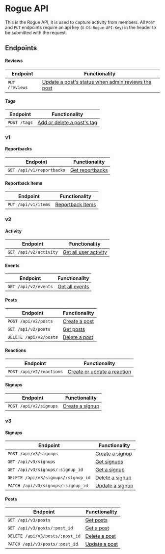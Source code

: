 # Rogue API
This is the Rogue API, it is used to capture activity from members.
All `POST` and `PUT` endpoints require an api key (`X-DS-Rogue-API-Key`) in the header to be submitted with the request. 

## Endpoints
#### Reviews
Endpoint                                       | Functionality                                           
---------------------------------------------- | --------------------------------------------------------
`PUT /reviews`                                 | [Update a post's status when admin reviews the post](endpoints/reviews.md#reviews)

#### Tags
Endpoint                                       | Functionality                                           
---------------------------------------------- | --------------------------------------------------------
`POST /tags`                                 | [Add or delete a post's tag](endpoints/tags.md#tags)

### v1
#### Reportbacks
Endpoint                                       | Functionality                                           
---------------------------------------------- | --------------------------------------------------------
`GET /api/v1/reportbacks`                      | [Get reportbacks](endpoints/reportbacks.md#reportbacks)

#### Reportback Items
Endpoint                                       | Functionality                                           
---------------------------------------------- | --------------------------------------------------------
`PUT /api/v1/items`                            | [Reportback Items](endpoints/reportbackitems.md#reportbackitems)


### v2
#### Activity
Endpoint                                       | Functionality                                           
---------------------------------------------- | --------------------------------------------------------
`GET /api/v2/activity`                         | [Get all user activity](endpoints/activity.md#activity)

#### Events
Endpoint                                       | Functionality                                           
---------------------------------------------- | --------------------------------------------------------
`GET /api/v2/events`                         | [Get all events](endpoints/events.md#events)

#### Posts
Endpoint                                       | Functionality                                           
---------------------------------------------- | --------------------------------------------------------
`POST /api/v2/posts`                           | [Create a post](endpoints/posts.md#create-a-post-and/or-create/Update-a-signup)
`GET /api/v2/posts`                            | [Get posts](endpoints/posts.md#retrieve-all-posts)
`DELETE /api/v2/posts`                         | [Delete a post](endpoints/posts.md#delete-a-post)

#### Reactions
Endpoint                                       | Functionality                                           
---------------------------------------------- | --------------------------------------------------------
`POST /api/v2/reactions`                       | [Create or update a reaction](endpoints/reactions.md#reactions)

#### Signups
Endpoint                                       | Functionality                                           
---------------------------------------------- | --------------------------------------------------------
`POST /api/v2/signups`                         | [Create a signup](endpoints/signups.md#create-a-signup)

### v3
#### Signups
Endpoint                                       | Functionality                                           
---------------------------------------------- | --------------------------------------------------------
`POST /api/v3/signups`                         | [Create a signup](endpoints/signups.md#create-a-signup)
`GET /api/v3/signups`                          | [Get signups](endpoints/signups.md#retrieve-all-signups)
`GET /api/v3/signups/:signup_id`               | [Get a signup](endpoints/signups.md#retrieve-a-specific-signup)
`DELETE /api/v3/signups/:signup_id`            | [Delete a signup](endpoints/signups.md#delete-a-signup)
`PATCH /api/v3/signups/:signup_id`             | [Update a signup](endpoints/signups.md#update-a-signup)   

#### Posts
Endpoint                                       | Functionality                                           
---------------------------------------------- | --------------------------------------------------------
`GET /api/v3/posts`                            | [Get posts](endpoints/posts.md#retrieve-all-posts)
`GET /api/v3/posts/:post_id`                   | [Get a post](endpoints/signups.md#retrieve-a-specific-post)
`DELETE /api/v3/posts/:post_id`                | [Delete a post](endpoints/signups.md#delete-a-post)
`PATCH /api/v3/posts/:post_id`                 | [Update a post](endpoints/signups.md#update-a-post)   

